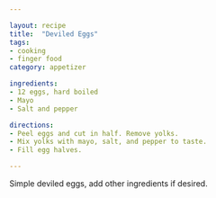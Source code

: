 ```yaml
---

layout: recipe
title:  "Deviled Eggs"
tags: 
- cooking
- finger food
category: appetizer

ingredients:
- 12 eggs, hard boiled
- Mayo
- Salt and pepper

directions:
- Peel eggs and cut in half. Remove yolks. 
- Mix yolks with mayo, salt, and pepper to taste. 
- Fill egg halves.

---
```


Simple deviled eggs, add other ingredients if desired.